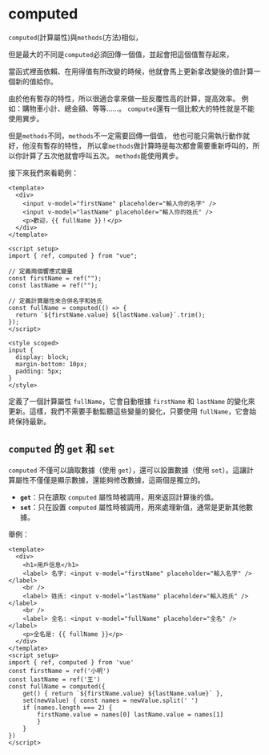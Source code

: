 # computed

`computed`(計算屬性)與`methods`(方法)相似，

但是最大的不同是`computed`必須回傳一個值，並起會把這個值暫存起來，

當函式裡面依賴、在用得值有所改變的時候，他就會馬上更新拿改變後的值計算一個新的值給你。

由於他有暫存的特性，所以很適合拿來做一些反覆性高的計算，提高效率。
例如：購物車小計、總金額、等等......。
`computed`還有一個比較大的特性就是不能使用異步。

但是`methods`不同，`methods`不一定需要回傳一個值，
他也可能只需執行動作就好，他沒有暫存的特性，
所以拿`methods`做計算時是每次都會需要重新呼叫的，所以你計算了五次他就會呼叫五次。
`methods`能使用異步。

接下來我們來看範例：

```vue
<template>
  <div>
    <input v-model="firstName" placeholder="輸入你的名字" />
    <input v-model="lastName" placeholder="輸入你的姓氏" />
    <p>歡迎，{{ fullName }}！</p>
  </div>
</template>

<script setup>
import { ref, computed } from "vue";

// 定義兩個響應式變量
const firstName = ref("");
const lastName = ref("");

// 定義計算屬性來合併名字和姓氏
const fullName = computed(() => {
  return `${firstName.value} ${lastName.value}`.trim();
});
</script>

<style scoped>
input {
  display: block;
  margin-bottom: 10px;
  padding: 5px;
}
</style>
```

定義了一個計算屬性 `fullName`，它會自動根據 `firstName` 和 `lastName` 的變化來更新。這樣，我們不需要手動監聽這些變量的變化，只要使用 `fullName`，它會始終保持最新。

## `computed` 的 `get` 和 `set`

`computed` 不僅可以讀取數據（使用 `get`），還可以設置數據（使用 `set`）。這讓計算屬性不僅僅是顯示數據，還能夠修改數據，這兩個是獨立的。

- **`get`**：只在讀取 `computed` 屬性時被調用，用來返回計算後的值。
- **`set`**：只在設置 `computed` 屬性時被調用，用來處理新值，通常是更新其他數據。

舉例：

```vue
<template>
  <div>
    <h1>用戶信息</h1>
    <label> 名字: <input v-model="firstName" placeholder="輸入名字" /> </label>
    <br />
    <label> 姓氏: <input v-model="lastName" placeholder="輸入姓氏" /> </label>
    <br />
    <label> 全名: <input v-model="fullName" placeholder="全名" /> </label>
    <p>全名是: {{ fullName }}</p>
  </div>
</template>
<script setup>
import { ref, computed } from 'vue'
const firstName = ref('小明')
const lastName = ref('王')
const fullName = computed({
	get() { return `${firstName.value} ${lastName.value}` },
	set(newValue) { const names = newValue.split(' ')
	if (names.length === 2) {
		firstName.value = names[0] lastName.value = names[1]
		}
	}
})
</script>
```
